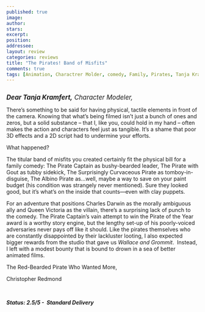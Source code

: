```yaml
---
published: true
image:
author: 
stars: 
excerpt: 
position: 
addressee: 
layout: review
categories: reviews
title: "The Pirates! Band of Misfits"
comments: true
tags: [Animation, Charactrer Molder, comedy, Family, Pirates, Tanja Kramfert, Uncategorized]
---
```

<div><p><span class="full-image-block ssNonEditable"><span><img src="http://static.squarespace.com/static/5005f6bcc4aa41161b33e89e/5329cf1fe4b07c068ebf74de/5329cf1fe4b07c068ebf755a/1336617481893/pirates.jpg" alt="" /></span></span></p>
<p><em><strong style="font-size:120%;">Dear Tanja Kramfert,</strong><span style="font-size:120%;"> Character Modeler,</span></em></p>
<p>There&rsquo;s something to be said for having physical, tactile elements in front of the camera. Knowing that what&rsquo;s being filmed isn&rsquo;t just a bunch of ones and zeros, but a solid substance &ndash; that I, like you, could hold in my hand &ndash; often makes the action and characters feel just as tangible. It&rsquo;s a shame that poor 3D effects and a 2D script had to undermine your efforts.</p>
<p>What happened?</p>
<p>The titular band of misfits you created certainly fit the physical bill for a family comedy: The Pirate Captain as bushy-bearded leader, The Pirate with Gout as tubby sidekick, The Surprisingly Curvaceous Pirate as tomboy-in-disguise, The Albino Pirate as&hellip;well, maybe a way to save on your paint budget (his condition was strangely never mentioned). Sure they looked good, but it&rsquo;s what&rsquo;s on the inside that counts&mdash;even with clay puppets.</p>
<p>For an adventure that positions Charles Darwin as the morally ambiguous ally and Queen Victoria as the villain, there&rsquo;s a surprising lack of punch to the comedy. The Pirate Captain&rsquo;s vain attempt to win the Pirate of the Year award is a worthy story engine, but the lengthy set-up of his poorly-voiced adversaries never pays off like it should. Like the pirates themselves who are constantly disappointed by their lackluster looting, I also expected bigger rewards from the studio that gave us <em>Wallace and Grommit</em>.&nbsp; Instead, I left with a modest bounty that is bound to drown in a sea of better animated films.</p>
<p>The Red-Bearded Pirate Who Wanted More,</p>
<p>Christopher Redmond</p>
<p>&nbsp;</p>
<p><strong><em>Status: 2.5/5 -&nbsp; Standard Delivery</em></strong></p></div>
